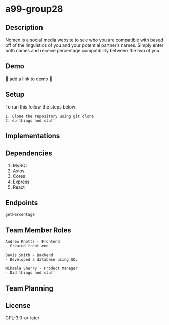 # a99-group28

## Description

Nomen is a social media website to see who you are compatible with based off of the linguistics of you and your potential partner’s names. Simply enter both names and receive percentage compatibility between the two of you.

## Demo

🐸 add a link to demo 🐸

## Setup

To run this follow the steps below:
```
1. Clone the repository using git clone
2. do things and stuff
```

## Implementations

## Dependencies
1. MySQL
2. Axios
3. Cores
4. Express
5. React

## Endpoints

```
getPercentage
```

## Team Member Roles
```
Andrew Knotts - Frontend
- Created front end
```
```
Davis Smith - Backend
- Developed a database using SQL
```
```
Mikaela Sherry - Product Manager
- Did things and stuff
```
## Team Planning

## License
GPL-3.0-or-later
